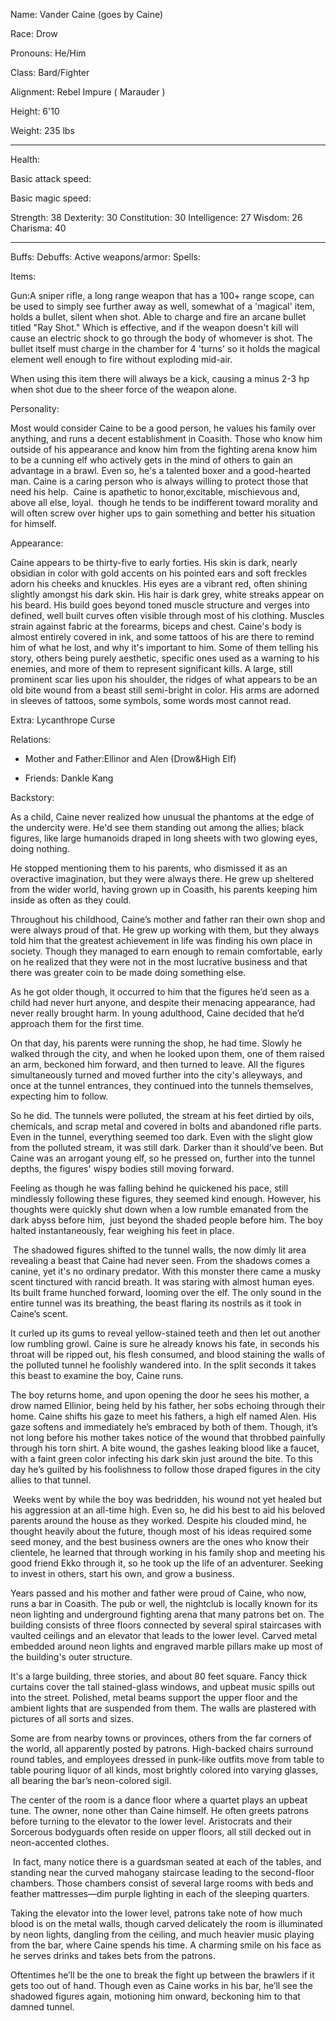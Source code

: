 
Name: Vander Caine (goes by Caine)

Race: Drow

Pronouns: He/Him

Class: Bard/Fighter

Alignment: Rebel Impure ( Marauder )

Height: 6'10

Weight: 235 lbs    
________________________________
Health: 

Basic attack speed:

Basic magic speed:

  
Strength: 38
Dexterity: 30
Constitution: 30
Intelligence: 27
Wisdom: 26
Charisma: 40
________________________________
Buffs:
Debuffs:
Active weapons/armor:
Spells:
 
  

Items: 

Gun:A sniper rifle, a long range weapon that has a 100+ range scope, can be used to simply see further away as well, somewhat of a 'magical' item, holds a bullet, silent when shot. Able to charge and fire an arcane bullet titled "Ray Shot." Which is effective, and if the weapon doesn't kill will cause an electric shock to go through the body of whomever is shot. The bullet itself must charge in the chamber for 4 'turns' so it holds the magical element well enough to fire without exploding mid-air.

When using this item there will always be a kick, causing a minus 2-3 hp when shot due to the sheer force of the weapon alone.

  
  
Personality: 

  

Most would consider Caine to be a good person, he values his family over anything, and runs a decent establishment in Coasith. Those who know him outside of his appearance and know him from the fighting arena know him to be a cunning elf who actively gets in the mind of others to gain an advantage in a brawl. Even so, he's a talented boxer and a good-hearted man. Caine is a caring person who is always willing to protect those that need his help.  Caine is apathetic to honor,excitable, mischievous and, above all else, loyal.  though he tends to be indifferent toward morality and will often screw over higher ups to gain something and better his situation for himself.

  

Appearance:

Caine appears to be thirty-five to early forties. His skin is dark, nearly obsidian in color with gold accents on his pointed ears and soft freckles adorn his cheeks and knuckles. His eyes are a vibrant red, often shining slightly amongst his dark skin. His hair is dark grey, white streaks appear on his beard. His build goes beyond toned muscle structure and verges into defined, well built curves often visible through most of his clothing. Muscles strain against fabric at the forearms, biceps and chest. Caine's body is almost entirely covered in ink, and some tattoos of his are there to remind him of what he lost, and why it's important to him. Some of them telling his story, others being purely aesthetic, specific ones used as a warning to his enemies, and more of them to represent significant kills. A large, still prominent scar lies upon his shoulder, the ridges of what appears to be an old bite wound from a beast still semi-bright in color. His arms are adorned in sleeves of tattoos, some symbols, some words most cannot read. 

Extra: Lycanthrope Curse

  
  
  
  
  

Relations:

-   Mother and Father:Ellinor and Alen (Drow&High Elf)
    

  

-   Friends: Dankle Kang
    

  

Backstory: 

As a child, Caine never realized how unusual the phantoms at the edge of the undercity were. He'd see them standing out among the allies; black figures, like large humanoids draped in long sheets with two glowing eyes, doing nothing. 

He stopped mentioning them to his parents, who dismissed it as an overactive imagination, but they were always there. He grew up sheltered from the wider world, having grown up in Coasith, his parents keeping him inside as often as they could. 

Throughout his childhood, Caine’s mother and father ran their own shop and were always proud of that. He grew up working with them, but they always told him that the greatest achievement in life was finding his own place in society. Though they managed to earn enough to remain comfortable, early on he realized that they were not in the most lucrative business and that there was greater coin to be made doing something else.

As he got older though, it occurred to him that the figures he’d seen as a child had never hurt anyone, and despite their menacing appearance, had never really brought harm. In young adulthood, Caine decided that he’d approach them for the first time. 

On that day, his parents were running the shop, he had time. Slowly he walked through the city, and when he looked upon them, one of them raised an arm, beckoned him forward, and then turned to leave. All the figures simultaneously turned and moved further into the city's alleyways, and once at the tunnel entrances, they continued into the tunnels themselves, expecting him to follow.

So he did. The tunnels were polluted, the stream at his feet dirtied by oils, chemicals, and scrap metal and covered in bolts and abandoned rifle parts. Even in the tunnel, everything seemed too dark. Even with the slight glow from the polluted stream, it was still dark. Darker than it should’ve been. But Caine was an arrogant young elf, so he pressed on, further into the tunnel depths, the figures' wispy bodies still moving forward. 

Feeling as though he was falling behind he quickened his pace, still mindlessly following these figures, they seemed kind enough. However, his thoughts were quickly shut down when a low rumble emanated from the dark abyss before him,  just beyond the shaded people before him. The boy halted instantaneously, fear weighing his feet in place.

 The shadowed figures shifted to the tunnel walls, the now dimly lit area revealing a beast that Caine had never seen. From the shadows comes a canine, yet it's no ordinary predator. With this monster there came a musky scent tinctured with rancid breath. It was staring with almost human eyes. Its built frame hunched forward, looming over the elf. The only sound in the entire tunnel was its breathing, the beast flaring its nostrils as it took in Caine’s scent. 

It curled up its gums to reveal yellow-stained teeth and then let out another low rumbling growl. Caine is sure he already knows his fate, in seconds his throat will be ripped out, his flesh consumed, and blood staining the walls of the polluted tunnel he foolishly wandered into. In the split seconds it takes this beast to examine the boy, Caine runs. 

  
  
  

The boy returns home, and upon opening the door he sees his mother, a drow named Ellinior, being held by his father, her sobs echoing through their home. Caine shifts his gaze to meet his fathers, a high elf named Alen. His gaze softens and immediately he’s embraced by both of them. Though, it’s not long before his mother takes notice of the wound that throbbed painfully through his torn shirt. A bite wound, the gashes leaking blood like a faucet, with a faint green color infecting his dark skin just around the bite. To this day he’s guilted by his foolishness to follow those draped figures in the city allies to that tunnel. 

  
  
  

 Weeks went by while the boy was bedridden, his wound not yet healed but his aggression at an all-time high. Even so, he did his best to aid his beloved parents around the house as they worked. Despite his clouded mind, he thought heavily about the future, though most of his ideas required some seed money, and the best business owners are the ones who know their clientele, he learned that through working in his family shop and meeting his good friend Ekko through it, so he took up the life of an adventurer. Seeking to invest in others, start his own, and grow a business. 

  
  
  

Years passed and his mother and father were proud of Caine, who now, runs a bar in Coasith. The pub or well, the nightclub is locally known for its neon lighting and underground fighting arena that many patrons bet on. The building consists of three floors connected by several spiral staircases with vaulted ceilings and an elevator that leads to the lower level. Carved metal embedded around neon lights and engraved marble pillars make up most of the building's outer structure. 

It's a large building, three stories, and about 80 feet square. Fancy thick curtains cover the tall stained-glass windows, and upbeat music spills out into the street. Polished, metal beams support the upper floor and the ambient lights that are suspended from them. The walls are plastered with pictures of all sorts and sizes. 

Some are from nearby towns or provinces, others from the far corners of the world, all apparently posted by patrons. High-backed chairs surround round tables, and employees dressed in punk-like outfits move from table to table pouring liquor of all kinds, most brightly colored into varying glasses, all bearing the bar’s neon-colored sigil. 

The center of the room is a dance floor where a quartet plays an upbeat tune. The owner, none other than Caine himself. He often greets patrons before turning to the elevator to the lower level. Aristocrats and their Sorcerous bodyguards often reside on upper floors, all still decked out in neon-accented clothes.

 In fact, many notice there is a guardsman seated at each of the tables, and standing near the curved mahogany staircase leading to the second-floor chambers. Those chambers consist of several large rooms with beds and feather mattresses—dim purple lighting in each of the sleeping quarters. 

Taking the elevator into the lower level, patrons take note of how much blood is on the metal walls, though carved delicately the room is illuminated by neon lights, dangling from the ceiling, and much heavier music playing from the bar, where Caine spends his time. A charming smile on his face as he serves drinks and takes bets from the patrons. 

Oftentimes he’ll be the one to break the fight up between the brawlers if it gets too out of hand. Though even as Caine works in his bar, he’ll see the shadowed figures again, motioning him onward, beckoning him to that damned tunnel.